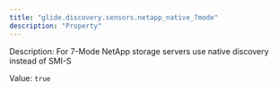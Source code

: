 ```yaml
---
title: "glide.discovery.sensors.netapp_native_7mode"
description: "Property"
---
```


Description: For 7-Mode NetApp storage servers use native discovery instead of SMI-S

Value: `true`